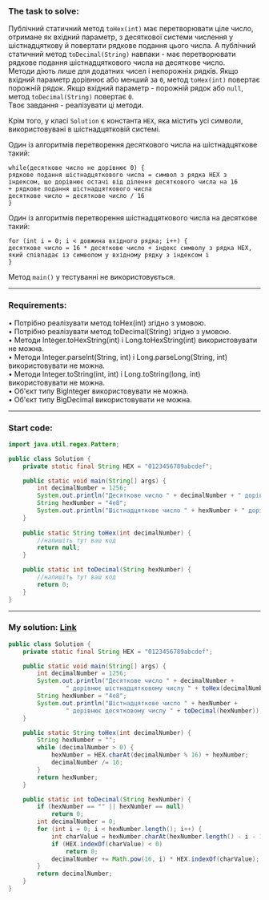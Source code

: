 ### **The task to solve:**  

Публічний статичний метод `toHex(int)` має перетворювати ціле число, отримане як вхідний параметр, з десяткової системи числення у шістнадцяткову й повертати рядкове подання цього числа. А публічний статичний метод `toDecimal(String)` навпаки - має перетворювати рядкове подання шістнадцяткового числа на десяткове число.  
Методи діють лише для додатних чисел і непорожніх рядків. Якщо вхідний параметр дорівнює або менший за `0`, метод `toHex(int)` повертає порожній рядок. Якщо вхідний параметр - порожній рядок або `null`, метод `toDecimal(String)` повертає `0`.  
Твоє завдання - реалізувати ці методи.

Крім того, у класі `Solution` є константа `HEX`, яка містить усі символи, використовувані в шістнадцятковій системі.

Один із алгоритмів перетворення десяткового числа на шістнадцяткове такий:
```
while(десяткове число не дорівнює 0) {
рядкове подання шістнадцяткового числа = символ з рядка HEX з індексом, що дорівнює остачі від ділення десяткового числа на 16
+ рядкове подання шістнадцяткового числа
десяткове число = десяткове число / 16
}
```

Один із алгоритмів перетворення шістнадцяткового числа на десяткове такий:
```
for (int i = 0; i < довжина вхідного рядка; i++) {
десяткове число = 16 * десяткове число + індекс символу з рядка HEX, який співпадає із символом у вхідному рядку з індексом i
}
```

Метод `main()` у тестуванні не використовується.

---

### **Requirements:**  

• Потрібно реалізувати метод toHex(int) згідно з умовою.  
• Потрібно реалізувати метод toDecimal(String) згідно з умовою.  
• Методи Integer.toHexString(int) і Long.toHexString(int) використовувати не можна.  
• Методи lnteger.parselnt(String, int) і Long.parseLong(String, int) використовувати не можна.  
• Методи lnteger.toString(int, int) і Long.toString(long, int) використовувати не можна.  
• Об'єкт типу Biglnteger використовувати не можна.  
• Об'єкт типу BigDecimal використовувати не можна.  

---

### **Start code:**  

```java
import java.util.regex.Pattern;

public class Solution {
    private static final String HEX = "0123456789abcdef";

    public static void main(String[] args) {
        int decimalNumber = 1256;
        System.out.println("Десяткове число " + decimalNumber + " дорівнює шістнадцятковому числу " + toHex(decimalNumber));
        String hexNumber = "4e8";
        System.out.println("Шістнадцяткове число " + hexNumber + " дорівнює десятковому числу " + toDecimal(hexNumber));
    }
                           
    public static String toHex(int decimalNumber) {
        //напишіть тут ваш код
        return null;
    }

    public static int toDecimal(String hexNumber) {
        //напишіть тут ваш код
        return 0;
    }
}
```

---

### **My solution: [Link](./src/Solution.java)**  

```java
public class Solution {
    private static final String HEX = "0123456789abcdef";

    public static void main(String[] args) {
        int decimalNumber = 1256;
        System.out.println("Десяткове число " + decimalNumber +
                " дорівнює шістнадцятковому числу " + toHex(decimalNumber));
        String hexNumber = "4e8";
        System.out.println("Шістнадцяткове число " + hexNumber +
                " дорівнює десятковому числу " + toDecimal(hexNumber));
    }

    public static String toHex(int decimalNumber) {
        String hexNumber = "";
        while (decimalNumber > 0) {
            hexNumber = HEX.charAt(decimalNumber % 16) + hexNumber;
            decimalNumber /= 16;
        }
        return hexNumber;
    }

    public static int toDecimal(String hexNumber) {
        if (hexNumber == "" || hexNumber == null)
            return 0;
        int decimalNumber = 0;
        for (int i = 0; i < hexNumber.length(); i++) {
            int charValue = hexNumber.charAt(hexNumber.length() - i - 1);
            if (HEX.indexOf(charValue) < 0)
                return 0;
            decimalNumber += Math.pow(16, i) * HEX.indexOf(charValue);
        }
        return decimalNumber;
    }
}
```
